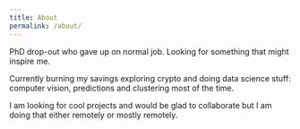 ```yaml
---
title: About
permalink: /about/
---
```


PhD drop-out who gave up on normal job. Looking for something that might inspire me. 


Currently burning my savings exploring crypto and doing data science stuff: computer vision, predictions and clustering most of the time. 

I am looking for cool projects and would be glad to collaborate but I am doing that either remotely or mostly remotely. 